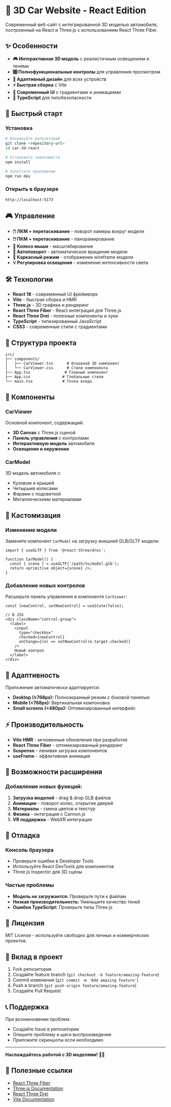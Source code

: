 # 🚗 3D Car Website - React Edition

Современный веб-сайт с интегрированной 3D моделью автомобиля, построенный на React и Three.js с использованием React Three Fiber.

## ✨ Особенности

- **🎮 Интерактивная 3D модель** с реалистичным освещением и тенями
- **🎛️ Полнофункциональные контролы** для управления просмотром
- **📱 Адаптивный дизайн** для всех устройств
- **⚡ Быстрая сборка** с Vite
- **🎨 Современный UI** с градиентами и анимациями
- **🔧 TypeScript** для типобезопасности

## 🚀 Быстрый старт

### Установка
```bash
# Клонируйте репозиторий
git clone <repository-url>
cd car-3d-react

# Установите зависимости
npm install

# Запустите приложение
npm run dev
```

### Открыть в браузере
```
http://localhost:5173
```

## 🎮 Управление

- **🖱️ ЛКМ + перетаскивание** - поворот камеры вокруг модели
- **🖱️ ПКМ + перетаскивание** - панорамирование
- **🎯 Колесо мыши** - масштабирование
- **🔄 Автоповорот** - автоматическое вращение модели
- **📐 Каркасный режим** - отображение wireframe модели
- **💡 Регулировка освещения** - изменение интенсивности света

## 🛠 Технологии

- **React 18** - современный UI фреймворк
- **Vite** - быстрая сборка и HMR
- **Three.js** - 3D графика и рендеринг
- **React Three Fiber** - React интеграция для Three.js
- **React Three Drei** - полезные компоненты и хуки
- **TypeScript** - типизированный JavaScript
- **CSS3** - современные стили с градиентами

## 📁 Структура проекта

```
src/
├── components/
│   ├── CarViewer.tsx      # Основной 3D компонент
│   └── CarViewer.css      # Стили компонента
├── App.tsx               # Главный компонент
├── App.css              # Глобальные стили
└── main.tsx             # Точка входа
```

## 🎨 Компоненты

### CarViewer
Основной компонент, содержащий:
- **3D Canvas** с Three.js сценой
- **Панель управления** с контролами
- **Интерактивную модель** автомобиля
- **Освещение и окружение**

### CarModel
3D модель автомобиля с:
- Кузовом и крышей
- Четырьмя колесами
- Фарами с подсветкой
- Металлическими материалами

## 🔧 Кастомизация

### Изменение модели
Замените компонент `CarModel` на загрузку внешней GLB/GLTF модели:

```tsx
import { useGLTF } from '@react-three/drei';

function CarModel() {
  const { scene } = useGLTF('/path/to/model.glb');
  return <primitive object={scene} />;
}
```

### Добавление новых контролов
Расширьте панель управления в компоненте `CarViewer`:

```tsx
const [newControl, setNewControl] = useState(false);

// В JSX
<div className="control-group">
  <label>
    <input
      type="checkbox"
      checked={newControl}
      onChange={(e) => setNewControl(e.target.checked)}
    />
    Новый контрол
  </label>
</div>
```

## 📱 Адаптивность

Приложение автоматически адаптируется:
- **Desktop (≥768px):** Полноэкранный режим с боковой панелью
- **Mobile (<768px):** Вертикальная компоновка
- **Small screens (<480px):** Оптимизированный интерфейс

## ⚡ Производительность

- **Vite HMR** - мгновенные обновления при разработке
- **React Three Fiber** - оптимизированный рендеринг
- **Suspense** - ленивая загрузка компонентов
- **useFrame** - эффективная анимация

## 🎯 Возможности расширения

### Добавление новых функций:
1. **Загрузка моделей** - drag & drop GLB файлов
2. **Анимации** - поворот колес, открытие дверей
3. **Материалы** - смена цветов и текстур
4. **Физика** - интеграция с Cannon.js
5. **VR поддержка** - WebXR интеграция

## 🐛 Отладка

### Консоль браузера
- Проверьте ошибки в Developer Tools
- Используйте React DevTools для компонентов
- Three.js Inspector для 3D сцены

### Частые проблемы
- **Модель не загружается:** Проверьте пути к файлам
- **Низкая производительность:** Уменьшите качество теней
- **Ошибки TypeScript:** Проверьте типы Three.js

## 📄 Лицензия

MIT License - используйте свободно для личных и коммерческих проектов.

## 🤝 Вклад в проект

1. Fork репозитория
2. Создайте feature branch (`git checkout -b feature/amazing-feature`)
3. Commit изменения (`git commit -m 'Add amazing feature'`)
4. Push в branch (`git push origin feature/amazing-feature`)
5. Создайте Pull Request

## 📞 Поддержка

При возникновении проблем:
- Создайте Issue в репозитории
- Опишите проблему и шаги воспроизведения
- Приложите скриншоты если необходимо

---

**Наслаждайтесь работой с 3D моделями! 🚗✨**

## 🔗 Полезные ссылки

- [React Three Fiber](https://docs.pmnd.rs/react-three-fiber/getting-started/introduction)
- [Three.js Documentation](https://threejs.org/docs/)
- [React Three Drei](https://github.com/pmndrs/drei)
- [Vite Documentation](https://vitejs.dev/)